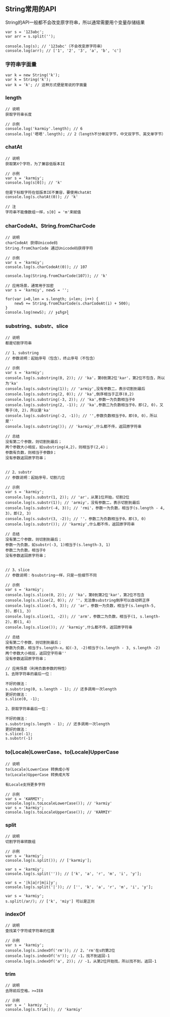 ## String常用的API

String的API一般都不会改变原字符串，所以通常需要用个变量存储结果

    var s = '123abc';
    var arr = s.split('');
   
    console.log(s); // '123abc'（不会改变原字符串）
    console.log(arr); // ['1', '2', '3', 'a', 'b', 'c']
    
### 字符串字面量

    var k = new String('k');
    var k = String('k');
    var k = 'k'; // 这种方式便是常说的字面量
    
### length
    
    // 说明
    获取字符串长度
    
    // 示例
    console.log('karmiy'.length); // 6
    console.log('嗯嗯'.length); // 2（length不分单双字节，中文双字节、英文单字节）
    
### chatAt

    // 说明
    获取第X个字符，为了兼容低版本IE
    
    // 示例
    var s = 'karmiy';
    console.log(s[0]); // 'k'
    
    但是下标取字符在低版本IE不兼容，要使用chatAt
    console.log(s.chatAt(0)); // 'k'
    
    // 注
    字符串不能像数组一样，s[0] = 'm'来赋值
    
### charCodeAt、String.fromCharCode

    // 说明
    charCodeAt 获得Unicode码
    String.fromCharCode 通过Unicode码获得字符
    
    // 示例
    var s = 'karmiy';
    console.log(s.charCodeAt(0)); // 107
    
    console.log(String.fromCharCode(107)); // 'k'
    
    // 应用场景，通常用于加密
    var s = 'karmiy', newS = '';
    
    for(var i=0,len = s.length; i<len; i++) {
        newS += String.fromCharCode(s.charCodeAt(i) + 500);
    }
    console.log(newS); // ɟɕɦɡɝɭ
    
### substring、substr、slice

    // 说明
    都是切割字符串
    
    // 1、substring
    // 参数说明：起始序号（包含），终止序号（不包含）
    
    // 示例
    var s = 'karmiy';
    console.log(s.substring(0, 2)); // 'ka'，第0到第2位'kar'，第2位不包含，所以为'ka'
    console.log(s.substring(1)); // 'armiy',没有参数二，表示切割到最后
    console.log(s.substring(2, 0)); // 'ka',倒序相当于正序(0,2)
    console.log(s.substring(-3, 2)); // 'ka',参数一为负数相当于0
    console.log(s.substring(2, -1)); // 'ka',参数二为负数相当于0，即(2, 0)，又等于(0, 2)，所以是'ka'
    console.log(s.substring(-2, -1)); // '',参数负数相当于0，即(0, 0)，所以是''
    console.log(s.substring()); // 'karmiy',什么都不传，返回原字符串
    
    // 总结
    没有第二个参数，则切割到最后；
    两个参数大小相反，如substring(4,2)，则相当于(2,4)；
    参数有负数，则相当于参数0；
    没有参数返回原字符串；
    
    
    // 2、substr
    // 参数说明：起始序号，切割几位
    
    // 示例
    var s = 'karmiy';
    console.log(s.substr(1, 2)); // 'ar'，从第1位开始，切割2位
    console.log(s.substr(1)); // 'armiy'，没有参数二，表示切割到最后
    console.log(s.substr(-4, 3)); // 'rmi'，参数一为负数，相当于(s.length - 4, 3)，即(2, 3)
    console.log(s.substr(3, -2)); // ''，参数二为负数相当于0，即(3, 0)
    console.log(s.substr()); // 'karmiy',什么都不传，返回原字符串
    
    // 总结
    没有第二个参数，则切割到最后；
    参数一为负数，如substr(-3, 1)相当于(s.length-3, 1)
    参数二为负数，相当于0
    没有参数返回原字符串；
    
    
    // 3、slice
    // 参数说明：与substring一样，只是一些细节不同
    
    // 示例
    var s = 'karmiy';
    console.log(s.slice(0, 2)); // 'ka'，第0到第2位'kar'，第2位不包含
    console.log(s.slice(2, 0)); // ''，无法像substring倒序可以自动转正序
    console.log(s.slice(-5, 3)); // 'ar'，参数一为负数，相当于(s.length-5, 3)，即(1, 3)
    console.log(s.slice(1, -2)); // 'arm'，参数二为负数，相当于(1, s.length-2)，即(1, 4)
    console.log(s.slice()); // 'karmiy',什么都不传，返回原字符串
    
    // 总结
    没有第二个参数，则切割到最后；
    参数为负数，相当于s.length-x，如(-3, -2)相当于(s.length - 3, s.length -2)
    两个参数大小相反，返回空字符串''
    没有参数返回原字符串；
    
    // 应用场景（利用负数参数的特性）
    1、去除字符串的最后一位：
    
    不好的做法：
    s.substring(0, s.length - 1); // 还多调用一次length
    更好的做法：
    s.slice(0, -1);
    
    2、获取字符串最后一位：
    
    不好的做法：
    s.substring(s.length - 1); // 还多调用一次length
    更好的做法：
    s.slice(-1);
    s.substr(-1)
    
### to(Locale)LowerCase、to(Locale)UpperCase

    // 说明
    to(Locale)LowerCase 转换成小写
    to(Locale)UpperCase 转换成大写
    
    有Locale支持更多字符
    
    // 示例
    var s = 'KARMIY';
    console.log(s.toLocaleLowerCase()); // 'karmiy'
    var s = 'karmiy';
    console.log(s.toLocaleUpperCase()); // 'KARMIY'
    
### split

    // 说明
    切割字符串转数组
    
    // 示例
    var s = 'karmiy';
    console.log(s.split()); // ['karmiy'];
    
    var s = 'karmiy';
    console.log(s.split('')); // ['k', 'a', 'r', 'm', 'i', 'y'];
    
    var s = '|k|a|r|m|i|y';
    console.log(s.split('|')); // ['', 'k', 'a', 'r', 'm', 'i', 'y'];
    
    var s = 'karmiy';
    s.split(/ar/); // ['k', 'miy'] 可以是正则
    
### indexOf

    // 说明
    查找某个字符或字符串的位置
        
    // 示例
    var s = 'karmiy';
    console.log(s.indexOf('rm')); // 2，'rm'在s的第2位
    console.log(s.indexOf('n')); // -1，找不到返回-1
    console.log(s.indexOf('a', 2)); // -1，从第2位开始找，所以找不到，返回-1
    
### trim

    // 说明
    去除前后空格，>=IE8
    
    // 示例
    var s = ' karmiy ';
    console.log(s.trim()); // 'karmiy'
    



